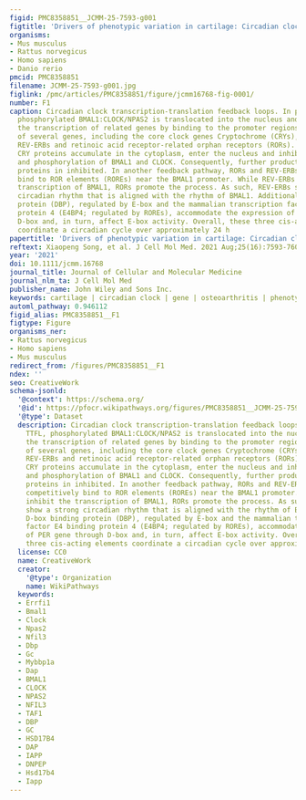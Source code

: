 ```yaml
---
figid: PMC8358851__JCMM-25-7593-g001
figtitle: 'Drivers of phenotypic variation in cartilage: Circadian clock genes'
organisms:
- Mus musculus
- Rattus norvegicus
- Homo sapiens
- Danio rerio
pmcid: PMC8358851
filename: JCMM-25-7593-g001.jpg
figlink: /pmc/articles/PMC8358851/figure/jcmm16768-fig-0001/
number: F1
caption: Circadian clock transcription‐translation feedback loops. In primary TTFL,
  phosphorylated BMAL1:CLOCK/NPAS2 is translocated into the nucleus and initiates
  the transcription of related genes by binding to the promoter regions E‐box (5′‐CACGTG‐3′)
  of several genes, including the core clock genes Cryptochrome (CRYs), Period (PERs),
  REV‐ERBs and retinoic acid receptor‐related orphan receptors (RORs). The PER and
  CRY proteins accumulate in the cytoplasm, enter the nucleus and inhibit the transcription
  and phosphorylation of BMAL1 and CLOCK. Consequently, further production of clock
  proteins in inhibited. In another feedback pathway, RORs and REV‐ERBs proteins competitively
  bind to ROR elements (ROREs) near the BMAL1 promoter. While REV‐ERBs inhibit the
  transcription of BMAL1, RORs promote the process. As such, REV‐ERBs show a strong
  circadian rhythm that is aligned with the rhythm of BMAL1. Additionally, D‐box binding
  protein (DBP), regulated by E‐box and the mammalian transcription factor E4 binding
  protein 4 (E4BP4; regulated by ROREs), accommodate the expression of PER gene through
  D‐box and, in turn, affect E‐box activity. Overall, these three cis‐acting elements
  coordinate a circadian cycle over approximately 24 h
papertitle: 'Drivers of phenotypic variation in cartilage: Circadian clock genes.'
reftext: Xiaopeng Song, et al. J Cell Mol Med. 2021 Aug;25(16):7593-7601.
year: '2021'
doi: 10.1111/jcmm.16768
journal_title: Journal of Cellular and Molecular Medicine
journal_nlm_ta: J Cell Mol Med
publisher_name: John Wiley and Sons Inc.
keywords: cartilage | circadian clock | gene | osteoarthritis | phenotype
automl_pathway: 0.946112
figid_alias: PMC8358851__F1
figtype: Figure
organisms_ner:
- Rattus norvegicus
- Homo sapiens
- Mus musculus
redirect_from: /figures/PMC8358851__F1
ndex: ''
seo: CreativeWork
schema-jsonld:
  '@context': https://schema.org/
  '@id': https://pfocr.wikipathways.org/figures/PMC8358851__JCMM-25-7593-g001.html
  '@type': Dataset
  description: Circadian clock transcription‐translation feedback loops. In primary
    TTFL, phosphorylated BMAL1:CLOCK/NPAS2 is translocated into the nucleus and initiates
    the transcription of related genes by binding to the promoter regions E‐box (5′‐CACGTG‐3′)
    of several genes, including the core clock genes Cryptochrome (CRYs), Period (PERs),
    REV‐ERBs and retinoic acid receptor‐related orphan receptors (RORs). The PER and
    CRY proteins accumulate in the cytoplasm, enter the nucleus and inhibit the transcription
    and phosphorylation of BMAL1 and CLOCK. Consequently, further production of clock
    proteins in inhibited. In another feedback pathway, RORs and REV‐ERBs proteins
    competitively bind to ROR elements (ROREs) near the BMAL1 promoter. While REV‐ERBs
    inhibit the transcription of BMAL1, RORs promote the process. As such, REV‐ERBs
    show a strong circadian rhythm that is aligned with the rhythm of BMAL1. Additionally,
    D‐box binding protein (DBP), regulated by E‐box and the mammalian transcription
    factor E4 binding protein 4 (E4BP4; regulated by ROREs), accommodate the expression
    of PER gene through D‐box and, in turn, affect E‐box activity. Overall, these
    three cis‐acting elements coordinate a circadian cycle over approximately 24 h
  license: CC0
  name: CreativeWork
  creator:
    '@type': Organization
    name: WikiPathways
  keywords:
  - Errfi1
  - Bmal1
  - Clock
  - Npas2
  - Nfil3
  - Dbp
  - Gc
  - Mybbp1a
  - Dap
  - BMAL1
  - CLOCK
  - NPAS2
  - NFIL3
  - TAF1
  - DBP
  - GC
  - HSD17B4
  - DAP
  - IAPP
  - DNPEP
  - Hsd17b4
  - Iapp
---
```

